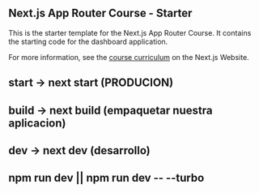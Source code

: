 ## Next.js App Router Course - Starter

This is the starter template for the Next.js App Router Course. It contains the starting code for the dashboard application.

For more information, see the [course curriculum](https://nextjs.org/learn) on the Next.js Website.


## start ->  next start (PRODUCION) 
## build -> next build (empaquetar nuestra aplicacion)
## dev -> next dev (desarrollo)

## npm run dev   || npm run dev -- --turbo  